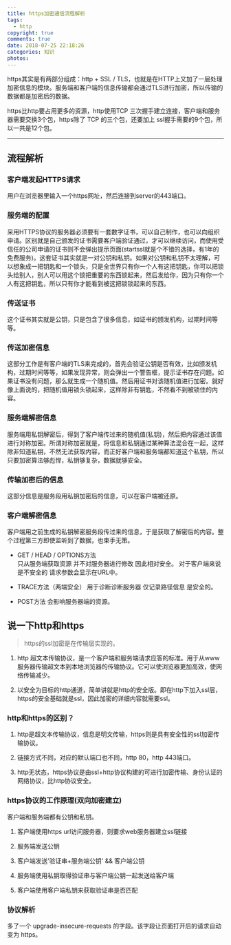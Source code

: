 ```yaml
---
title: https加密通信流程解析
tags:
  - http
copyright: true
comments: true
date: 2018-07-25 22:18:26
categories: 知识
photos:
---
```


https其实是有两部分组成：http + SSL / TLS，也就是在HTTP上又加了一层处理加密信息的模块。服务端和客户端的信息传输都会通过TLS进行加密，所以传输的数据都是加密后的数据。

https比http要占用更多的资源，http使用TCP 三次握手建立连接，客户端和服务器需要交换3个包，https除了 TCP 的三个包，还要加上 ssl握手需要的9个包，所以一共是12个包。

---

<!-- more -->

## 流程解析

### 客户端发起HTTPS请求

用户在浏览器里输入一个https网址，然后连接到server的443端口。

### 服务端的配置

采用HTTPS协议的服务器必须要有一套数字证书，可以自己制作，也可以向组织申请。区别就是自己颁发的证书需要客户端验证通过，才可以继续访问，而使用受信任的公司申请的证书则不会弹出提示页面(startssl就是个不错的选择，有1年的免费服务)。这套证书其实就是一对公钥和私钥。如果对公钥和私钥不太理解，可以想象成一把钥匙和一个锁头，只是全世界只有你一个人有这把钥匙，你可以把锁头给别人，别人可以用这个锁把重要的东西锁起来，然后发给你，因为只有你一个人有这把钥匙，所以只有你才能看到被这把锁锁起来的东西。

### 传送证书

这个证书其实就是公钥，只是包含了很多信息，如证书的颁发机构，过期时间等等。

### 传送加密信息

这部分工作是有客户端的TLS来完成的，首先会验证公钥是否有效，比如颁发机构，过期时间等等，如果发现异常，则会弹出一个警告框，提示证书存在问题。如果证书没有问题，那么就生成一个随机值。然后用证书对该随机值进行加密。就好像上面说的，把随机值用锁头锁起来，这样除非有钥匙，不然看不到被锁住的内容。

### 服务端解密信息

服务端用私钥解密后，得到了客户端传过来的随机值(私钥)，然后把内容通过该值进行对称加密。所谓对称加密就是，将信息和私钥通过某种算法混合在一起，这样除非知道私钥，不然无法获取内容，而正好客户端和服务端都知道这个私钥，所以只要加密算法够彪悍，私钥够复杂，数据就够安全。

### 传输加密后的信息

这部分信息是服务段用私钥加密后的信息，可以在客户端被还原。

### 客户端解密信息

客户端用之前生成的私钥解密服务段传过来的信息，于是获取了解密后的内容。整个过程第三方即使监听到了数据，也束手无策。

- GET / HEAD / OPTIONS方法           
只从服务端获取资源 并不对服务器进行修改 因此相对安全。
对于客户端来说是不安全的 请求参数会显示在URL中。 

- TRACE方法（两端安全）
用于诊断诊断服务器 仅记录路径信息 是安全的。

- POST方法
会影响服务器端的资源。

## 说一下http和https
> https的ssl加密是在传输层实现的。

1. http 超文本传输协议，是一个客户端和服务端请求应答的标准。用于从www服务器传输超文本到本地浏览器的传输协议。它可以使浏览器更加高效，使网络传输减少。

2. 以安全为目标的http通道，简单讲就是http的安全版。即在http下加入ssl层，https的安全基础就是ssl，因此加密的详细内容就需要ssl。

### http和https的区别？
1. http是超文本传输协议，信息是明文传输，https则是具有安全性的ssl加密传输协议。

2. 链接方式不同，对应的默认端口也不同，http 80，http 443端口。

3. http无状态，https协议是由ssl+http协议构建的可进行加密传输、身份认证的网络协议，比http协议安全。

### https协议的工作原理(双向加密建立)
客户端和服务端都有公钥和私钥。

1. 客户端使用https url访问服务器，则要求web服务器建立ssl链接

2. 服务端发送公钥

3. 客户端发送'验证串+服务端公钥' && 客户端公钥

4. 服务端使用私钥取得验证串与客户端公钥一起发送给客户端

5. 客户端使用客户端私钥来获取验证串是否匹配

### 协议解析
多了一个 upgrade-insecure-requests 的字段。该字段让页面打开后的请求自动变为 https。
